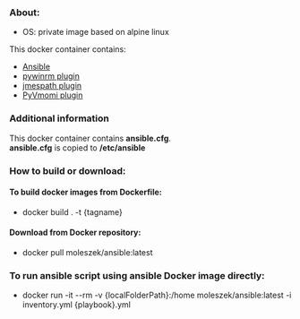 ### About:
* OS: private image based on alpine linux

This docker container contains:
* [Ansible](https://docs.ansible.com/ansible/latest/index.html)
* [pywinrm plugin](https://pypi.org/project/pywinrm/0.2.2/)
* [jmespath plugin](https://pypi.org/project/jmespath/)
* [PyVmomi plugin](https://pypi.org/project/pyvmomi/)

### Additional information
This docker container contains **ansible.cfg**.<br/>
**ansible.cfg** is copied to **/etc/ansible**

### How to build or download:
#### To build docker images from Dockerfile:
* docker build . -t {tagname}

#### Download from Docker repository:
* docker pull moleszek/ansible:latest

### To run ansible script using ansible Docker image directly:
* docker run -it --rm -v {localFolderPath}:/home moleszek/ansible:latest -i inventory.yml {playbook}.yml
